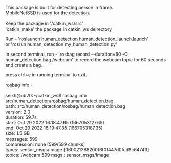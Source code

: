 This package is built for detecting person in frame.\
MobileNetSSD is used for the detection.\
\
Keep the package in '/catkin_ws/src'\
'catkin_make' the package in catkin_ws deirectory

Run  - 'roslaunch human_detection human_detection_launch.launch'\
	or 'rosrun human_detection my_human_detection.py'
	
	
In second terminal, run - 'rosbag record --duration=60 -O human_detection.bag /webcam' to record the webcam topic for 60 seconds and create a bag.


press ctrl+c in running terminal to exit.



rosbag info -\
\
seikh@ub20:~/catkin_ws$ rosbag info src/human_detection/rosbag/human_detection.bag \
path:        src/human_detection/rosbag/human_detection.bag\
version:     2.0\
duration:    59.7s\
start:       Oct 29 2022 16:18:47.65 (1667053127.65)\
end:         Oct 29 2022 16:19:47.35 (1667053187.35)\
size:        1.5 GB\
messages:    599\
compression: none [599/599 chunks]\
types:       sensor_msgs/Image [060021388200f6f0f447d0fcd9c64743]\
topics:      /webcam   599 msgs    : sensor_msgs/Image


